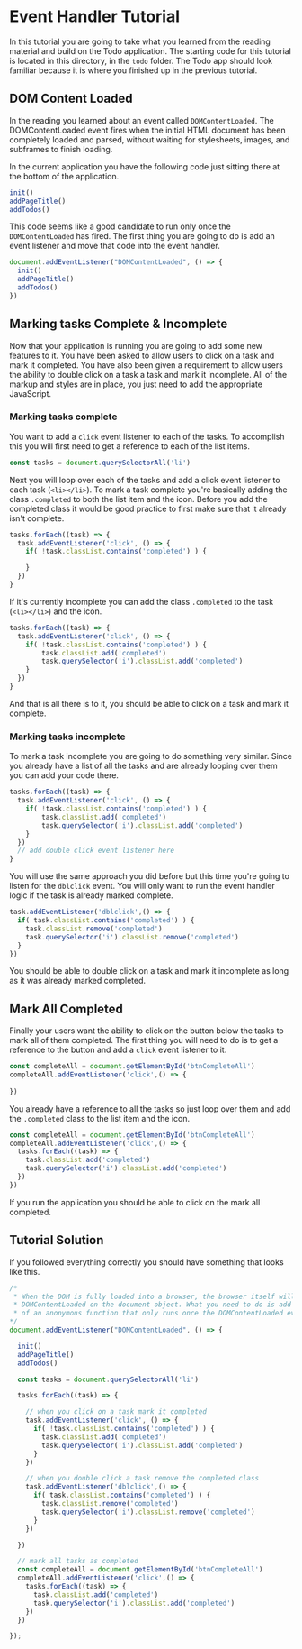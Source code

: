 # Event Handler Tutorial

In this tutorial you are going to take what you learned from the reading material and build on the Todo application. The starting code for this tutorial is located in this directory, in the `todo` folder. The Todo app should look familiar because it is where you finished up in the previous tutorial. 

## DOM Content Loaded

In the reading you learned about an event called `DOMContentLoaded`. The DOMContentLoaded event fires when the initial HTML document has been completely loaded and parsed, without waiting for stylesheets, images, and subframes to finish loading.

In the current application you have the following code just sitting there at the bottom of the application. 

```javascript
init() 
addPageTitle()
addTodos()
```

This code seems like a good candidate to run only once the `DOMContentLoaded` has fired. The first thing you are going to do is add an event listener and move that code into the event handler.

```javascript
document.addEventListener("DOMContentLoaded", () => {
  init()
  addPageTitle()
  addTodos()
})
```

## Marking tasks Complete & Incomplete

Now that your application is running you are going to add some new features to it. You have been asked to allow users to click on a task and mark it completed. You have also been given a requirement to allow users the ability to double click on a task a task and mark it incomplete. All of the markup and styles are in place, you just need to add the appropriate JavaScript.


### Marking tasks complete

You want to add a `click` event listener to each of the tasks. To accomplish this you will first need to get a reference to each of the list items. 

```javascript
const tasks = document.querySelectorAll('li')
```

Next you will loop over each of the tasks and add a click event listener to each task (`<li></li>`). To mark a task complete you're basically adding the class `.completed` to both the list item and the icon. Before you add the completed class it would be good practice to first make sure that it already isn't complete. 

```javascript
tasks.forEach((task) => {
  task.addEventListener('click', () => {
    if( !task.classList.contains('completed') ) {

    }
  })
}
```

If it's currently incomplete you can add the class `.completed` to the task (`<li></li>`) and the icon. 

```javascript
tasks.forEach((task) => {
  task.addEventListener('click', () => {
    if( !task.classList.contains('completed') ) {
        task.classList.add('completed')
        task.querySelector('i').classList.add('completed')
    }
  })
}
```

And that is all there is to it, you should be able to click on a task and mark it complete.

### Marking tasks incomplete

To mark a task incomplete you are going to do something very similar. Since you already have a list of all the tasks and are already looping over them you can add your code there.

```javascript
tasks.forEach((task) => {
  task.addEventListener('click', () => {
    if( !task.classList.contains('completed') ) {
        task.classList.add('completed')
        task.querySelector('i').classList.add('completed')
    }
  })
  // add double click event listener here
}
```

You will use the same approach you did before but this time you're going to listen for the `dblclick` event. You will only want to run the event handler logic if the task is already marked complete. 

```javascript
task.addEventListener('dblclick',() => {
  if( task.classList.contains('completed') ) {
    task.classList.remove('completed')
    task.querySelector('i').classList.remove('completed')
  }
})
```

You should be able to double click on a task and mark it incomplete as long as it was already marked completed. 

## Mark All Completed

Finally your users want the ability to click on the button below the tasks to mark all of them completed. The first thing you will need to do is to get a reference to the button and add a `click` event listener to it.

```javascript
const completeAll = document.getElementById('btnCompleteAll')
completeAll.addEventListener('click',() => {
  
})
```

You already have a reference to all the tasks so just loop over them and add the `.completed` class to the list item and the icon.

```javascript
const completeAll = document.getElementById('btnCompleteAll')
completeAll.addEventListener('click',() => {
  tasks.forEach((task) => {
    task.classList.add('completed')
    task.querySelector('i').classList.add('completed')
  })
})
```

If you run the application you should be able to click on the mark all completed. 

## Tutorial Solution

If you followed everything correctly you should have something that looks like this.

```javascript
/*
 * When the DOM is fully loaded into a browser, the browser itself will trigger an event called 
 * DOMContentLoaded on the document object. What you need to do is add all of your event listeners inside 
 * of an anonymous function that only runs once the DOMContentLoaded event is fired.
*/
document.addEventListener("DOMContentLoaded", () => {

  init()
  addPageTitle()
  addTodos()

  const tasks = document.querySelectorAll('li')

  tasks.forEach((task) => {

    // when you click on a task mark it completed
    task.addEventListener('click', () => {
      if( !task.classList.contains('completed') ) {
        task.classList.add('completed')
        task.querySelector('i').classList.add('completed')
      }
    })

    // when you double click a task remove the completed class
    task.addEventListener('dblclick',() => {
      if( task.classList.contains('completed') ) {
        task.classList.remove('completed')
        task.querySelector('i').classList.remove('completed')
      }
    })

  })

  // mark all tasks as completed
  const completeAll = document.getElementById('btnCompleteAll')
  completeAll.addEventListener('click',() => {
    tasks.forEach((task) => {
      task.classList.add('completed')
      task.querySelector('i').classList.add('completed')
    })
  })

});
```
